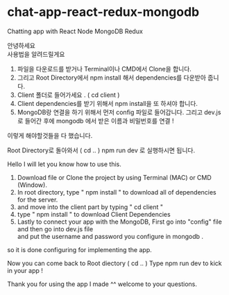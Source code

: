 # chat-app-react-redux-mongodb
Chatting app with React Node MongoDB Redux


안녕하세요  
사용법을 알려드릴게요 
1. 파일을 다운로드를 받거나  Terminal이나 CMD에서 Clone을 합니다.
2. 그리고 Root Directory에서 npm install 해서  dependencies를  다운받아 줍니다.
3. Client 폴더로 들어가세요 .  ( cd client )  
4. Client dependencies를  받기 위해서  npm install을 또 하셔야 합니다. 
5. MongoDB랑 연결을 하기 위해서    먼저   config 파일로 들어갑니다.  그리고  dev.js 로  들어간 후에  mongodb 에서 받은 이름과 비밀번호를 연결 ! 

이렇게 해야할것들을 다 했습니다.

Root Directory로  돌아와서 ( cd .. )   npm run dev 로  실행하시면 됩니다. 



Hello 
I will let you know how to use this.
1. Download file or Clone the project by using Terminal (MAC) or CMD (Window).
2. In root directory, type " npm install " to download all of dependencies for the server.
3. and move into the client part by typing " cd client " 
4. type " npm install " to download Client Dependencies 
5. Lastly to connect your app with the MongoDB,    First go into "config" file   and then go into dev.js file  
   and put the username and password you configure in mongodb . 
 
 
 so it is done configuring for implementing the app.
 
 Now  you can come back to Root diectory ( cd .. )  Type npm run dev to kick in your app ! 
 
 
 Thank you for using the app I made ^^    welcome to your questions.  
 
 
